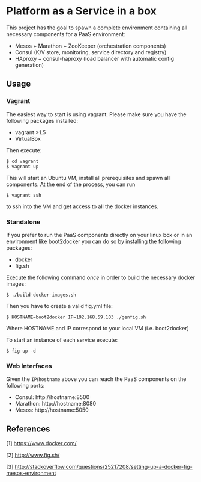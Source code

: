 # Platform as a Service in a box

This project has the goal to spawn a complete environment
containing all necessary components for a PaaS environment:

- Mesos + Marathon + ZooKeeper (orchestration components)
- Consul (K/V store, monitoring, service directory and registry)
- HAproxy + consul-haproxy (load balancer with automatic config generation)

## Usage

### Vagrant

The easiest way to start is using vagrant.
Please make sure you have the following packages installed:

- vagrant >1.5
- VirtualBox

Then execute:

	$ cd vagrant
	$ vagrant up

This will start an Ubuntu VM,
install all prerequisites and spawn all components.
At the end of the process, you can run 

	$ vagrant ssh

to ssh into the VM and get access to all the docker instances.

### Standalone

If you prefer to run the PaaS components directly
on your linux box or in an environment like boot2docker
you can do so by installing the following packages:

- docker
- fig.sh

Execute the following command _once_
in order to build the necessary docker images:

	$ ./build-docker-images.sh

Then you have to create a valid fig.yml file:

	$ HOSTNAME=boot2docker IP=192.168.59.103 ./genfig.sh

Where HOSTNAME and IP correspond to your local VM (i.e. boot2docker)

To start an instance of each service execute:

	$ fig up -d

### Web Interfaces

Given the `IP`/`hostname` above
you can reach the PaaS components
on the following ports:

- Consul: http://hostname:8500
- Marathon: http://hostname:8080
- Mesos: http://hostname:5050

## References

[1] https://www.docker.com/

[2] http://www.fig.sh/

[3] http://stackoverflow.com/questions/25217208/setting-up-a-docker-fig-mesos-environment
